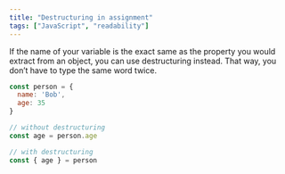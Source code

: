 ```yaml
---
title: "Destructuring in assignment"
tags: ["JavaScript", "readability"]
---
```

If the name of your variable is the exact same as the property you would extract from an object, you can use destructuring instead. That way, you don’t have to type the same word twice.

```js
const person = {
  name: 'Bob',
  age: 35
}

// without destructuring
const age = person.age

// with destructuring
const { age } = person
```
